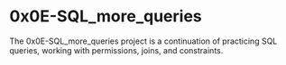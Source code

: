 # 0x0E-SQL_more_queries

The 0x0E-SQL_more_queries project is a continuation of practicing SQL queries, working with permissions, joins, and constraints.
